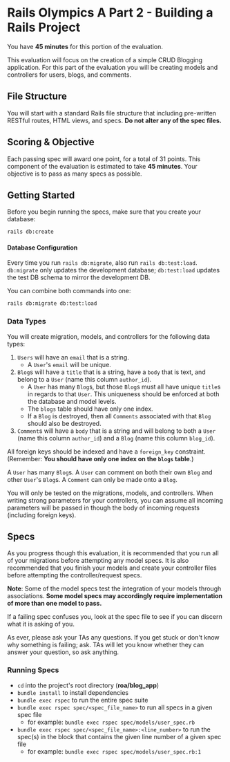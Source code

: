 # Rails Olympics A Part 2 - Building a Rails Project

You have **45 minutes** for this portion of the evaluation.

This evaluation will focus on the creation of a simple CRUD Blogging
application. For this part of the evaluation you will be creating models and
controllers for users, blogs, and comments.

## File Structure

You will start with a standard Rails file structure that including pre-written
RESTful routes, HTML views, and specs. **Do not alter any of the spec files.**

## Scoring & Objective

Each passing spec will award one point, for a total of 31 points. This component
of the evaluation is estimated to take **45 minutes**. Your objective is to pass
as many specs as possible.

## Getting Started

Before you begin running the specs, make sure that you create your database:

```sh
rails db:create
```

#### Database Configuration

Every time you run `rails db:migrate`, also run
`rails db:test:load`. `db:migrate` only updates the development
database; `db:test:load` updates the test DB schema to mirror the development
DB.

You can combine both commands into one:

```sh
rails db:migrate db:test:load
```

### Data Types

You will create migration, models, and controllers for the following data types:

1. `Users` will have an `email` that is a string.
   - A `User`'s `email` will be unique.
2. `Blog`s will have a `title` that is a string, have a `body` that is text, and
  belong to a `User` (name this column `author_id`).
   - A `User` has many `Blog`s, but those `Blog`s must all have unique `title`s
     in regards to that `User`. This uniqueness should be enforced at both the
     database and model levels.
   - The `blogs` table should have only one index.
   - If a `Blog` is destroyed, then all `Comments` associated with that `Blog`
     should also be destroyed.
3. `Comment`s will have a `body` that is a string and will belong to both a
   `User` (name this column `author_id`) and a `Blog` (name this column
   `blog_id`).

All foreign keys should be indexed and have a `foreign_key` constraint.
(Remember: **You should have only one index on the `blogs` table**.)

A `User` has many `Blog`s. A `User` can comment on both their own `Blog` and
other `User`'s `Blog`s. A `Comment` can only be made onto a `Blog`.

You will only be tested on the migrations, models, and controllers. When writing
strong parameters for your controllers, you can assume all incoming parameters
will be passed in though the body of incoming requests (including foreign keys).

## Specs

As you progress though this evaluation, it is recommended that you run all of
your migrations before attempting any model specs. It is also recommended that
you finish your models and create your controller files before attempting the
controller/request specs.

**Note**: Some of the model specs test the integration of your models through
associations. **Some model specs may accordingly require implementation of more
than one model to pass.**

If a failing spec confuses you, look at the spec file to see if you can discern
what it is asking of you.

As ever, please ask your TAs any questions. If you get stuck or don't know why
something is failing; ask. TAs will let you know whether they can answer your
question, so ask anything.

### Running Specs

- `cd` into the project's root directory (__roa/blog_app__)
- `bundle install` to install dependencies
- `bundle exec rspec` to run the entire spec suite
- `bundle exec rspec spec/<spec_file_name>` to run all specs in a given spec
  file
  - for example: `bundle exec rspec spec/models/user_spec.rb`
- `bundle exec rspec spec/<spec_file_name>:<line_number>` to run the spec(s) in
  the block that contains the given line number of a given spec file
  - for example: `bundle exec rspec spec/models/user_spec.rb:1`